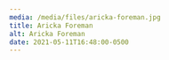```yaml
---
media: /media/files/aricka-foreman.jpg
title: Aricka Foreman
alt: Aricka Foreman
date: 2021-05-11T16:48:00-0500
---
```

